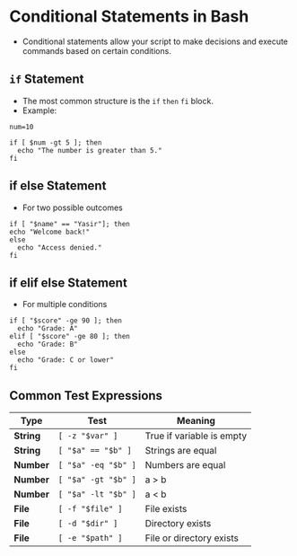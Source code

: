 # Conditional Statements in Bash
- Conditional statements allow your script to make decisions and execute commands based on certain conditions.

## `if` Statement
- The most common structure is the `if` `then` `fi` block.
- Example:
```
num=10

if [ $num -gt 5 ]; then
  echo "The number is greater than 5."
fi
```
## if else Statement
- For two possible outcomes
```
if [ "$name" == "Yasir"]; then
echo "Welcome back!"
else
  echo "Access denied."
fi
```

## if elif else Statement
- For multiple conditions
```
if [ "$score" -ge 90 ]; then
  echo "Grade: A"
elif [ "$score" -ge 80 ]; then
  echo "Grade: B"
else
  echo "Grade: C or lower"
fi
```
## Common Test Expressions
| Type       | Test                | Meaning                   |
| ---------- | ------------------- | ------------------------- |
| **String** | `[ -z "$var" ]`     | True if variable is empty |
| **String** | `[ "$a" == "$b" ]`  | Strings are equal         |
| **Number** | `[ "$a" -eq "$b" ]` | Numbers are equal         |
| **Number** | `[ "$a" -gt "$b" ]` | a > b                     |
| **Number** | `[ "$a" -lt "$b" ]` | a < b                     |
| **File**   | `[ -f "$file" ]`    | File exists               |
| **File**   | `[ -d "$dir" ]`     | Directory exists          |
| **File**   | `[ -e "$path" ]`    | File or directory exists  |

